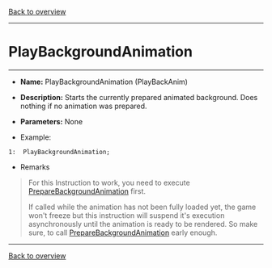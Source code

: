 [Back to overview](index.md)

---
# PlayBackgroundAnimation
---
- **Name:** PlayBackgroundAnimation (PlayBackAnim)
- **Description:** Starts the currently prepared animated background. Does nothing if no animation was prepared.
- **Parameters:** None

- Example:
```
1:  PlayBackgroundAnimation;
```

- Remarks
> For this Instruction to work, you need to execute [PrepareBackgroundAnimation](PrepareBackgroundAnimation.md) first.  
>
> If called while the animation has not been fully loaded yet, the game won't freeze but this instruction will suspend it's execution asynchronously until the animation is ready to be rendered. 
So make sure, to call [PrepareBackgroundAnimation](PrepareBackgroundAnimation.md) early enough.

---
[Back to overview](index.md)